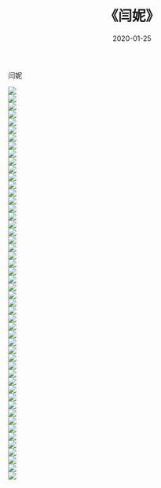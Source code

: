 ﻿---
layout: post
title:  《闫妮》
date:   2020-01-25
img: http://pic.660000.xyz/1:/壁纸/明星魅力/华人明星/闫妮/000.jpg
categories: [美女, 清纯, 唯美]
---

闫妮

 ![](http://pic.660000.xyz/1:/壁纸/明星魅力/华人明星/闫妮/001.jpg) <br>![](http://pic.660000.xyz/1:/壁纸/明星魅力/华人明星/闫妮/002.jpg) <br>![](http://pic.660000.xyz/1:/壁纸/明星魅力/华人明星/闫妮/003.jpg) <br>![](http://pic.660000.xyz/1:/壁纸/明星魅力/华人明星/闫妮/004.jpg) <br>![](http://pic.660000.xyz/1:/壁纸/明星魅力/华人明星/闫妮/005.jpg) <br>![](http://pic.660000.xyz/1:/壁纸/明星魅力/华人明星/闫妮/006.jpg) <br>![](http://pic.660000.xyz/1:/壁纸/明星魅力/华人明星/闫妮/007.jpg) <br>![](http://pic.660000.xyz/1:/壁纸/明星魅力/华人明星/闫妮/008.jpg) <br>![](http://pic.660000.xyz/1:/壁纸/明星魅力/华人明星/闫妮/009.jpg) <br>![](http://pic.660000.xyz/1:/壁纸/明星魅力/华人明星/闫妮/010.jpg) <br>![](http://pic.660000.xyz/1:/壁纸/明星魅力/华人明星/闫妮/011.jpg) <br>![](http://pic.660000.xyz/1:/壁纸/明星魅力/华人明星/闫妮/012.jpg) <br>![](http://pic.660000.xyz/1:/壁纸/明星魅力/华人明星/闫妮/013.jpg) <br>![](http://pic.660000.xyz/1:/壁纸/明星魅力/华人明星/闫妮/014.jpg) <br>![](http://pic.660000.xyz/1:/壁纸/明星魅力/华人明星/闫妮/015.jpg) <br>![](http://pic.660000.xyz/1:/壁纸/明星魅力/华人明星/闫妮/016.jpg) <br>![](http://pic.660000.xyz/1:/壁纸/明星魅力/华人明星/闫妮/017.jpg) <br>![](http://pic.660000.xyz/1:/壁纸/明星魅力/华人明星/闫妮/018.jpg) <br>![](http://pic.660000.xyz/1:/壁纸/明星魅力/华人明星/闫妮/019.jpg) <br>![](http://pic.660000.xyz/1:/壁纸/明星魅力/华人明星/闫妮/020.jpg) <br>![](http://pic.660000.xyz/1:/壁纸/明星魅力/华人明星/闫妮/021.jpg) <br>![](http://pic.660000.xyz/1:/壁纸/明星魅力/华人明星/闫妮/022.jpg) <br>![](http://pic.660000.xyz/1:/壁纸/明星魅力/华人明星/闫妮/023.jpg) <br>![](http://pic.660000.xyz/1:/壁纸/明星魅力/华人明星/闫妮/024.jpg) <br>![](http://pic.660000.xyz/1:/壁纸/明星魅力/华人明星/闫妮/025.jpg) <br>![](http://pic.660000.xyz/1:/壁纸/明星魅力/华人明星/闫妮/026.jpg) <br>![](http://pic.660000.xyz/1:/壁纸/明星魅力/华人明星/闫妮/027.jpg) <br>![](http://pic.660000.xyz/1:/壁纸/明星魅力/华人明星/闫妮/028.jpg) <br>![](http://pic.660000.xyz/1:/壁纸/明星魅力/华人明星/闫妮/029.jpg) <br>![](http://pic.660000.xyz/1:/壁纸/明星魅力/华人明星/闫妮/030.jpg) <br>![](http://pic.660000.xyz/1:/壁纸/明星魅力/华人明星/闫妮/031.jpg) <br>![](http://pic.660000.xyz/1:/壁纸/明星魅力/华人明星/闫妮/032.jpg) <br>![](http://pic.660000.xyz/1:/壁纸/明星魅力/华人明星/闫妮/033.jpg) <br>![](http://pic.660000.xyz/1:/壁纸/明星魅力/华人明星/闫妮/034.jpg) <br>![](http://pic.660000.xyz/1:/壁纸/明星魅力/华人明星/闫妮/035.jpg) <br>![](http://pic.660000.xyz/1:/壁纸/明星魅力/华人明星/闫妮/036.jpg) <br>![](http://pic.660000.xyz/1:/壁纸/明星魅力/华人明星/闫妮/037.jpg) <br>![](http://pic.660000.xyz/1:/壁纸/明星魅力/华人明星/闫妮/038.jpg) <br>![](http://pic.660000.xyz/1:/壁纸/明星魅力/华人明星/闫妮/039.jpg) <br>![](http://pic.660000.xyz/1:/壁纸/明星魅力/华人明星/闫妮/040.jpg) <br>![](http://pic.660000.xyz/1:/壁纸/明星魅力/华人明星/闫妮/041.jpg) <br>![](http://pic.660000.xyz/1:/壁纸/明星魅力/华人明星/闫妮/042.jpg) <br>![](http://pic.660000.xyz/1:/壁纸/明星魅力/华人明星/闫妮/043.jpg) <br>![](http://pic.660000.xyz/1:/壁纸/明星魅力/华人明星/闫妮/044.jpg) <br>![](http://pic.660000.xyz/1:/壁纸/明星魅力/华人明星/闫妮/045.jpg) <br>![](http://pic.660000.xyz/1:/壁纸/明星魅力/华人明星/闫妮/046.jpg) <br>![](http://pic.660000.xyz/1:/壁纸/明星魅力/华人明星/闫妮/047.jpg) <br>![](http://pic.660000.xyz/1:/壁纸/明星魅力/华人明星/闫妮/048.jpg) <br>![](http://pic.660000.xyz/1:/壁纸/明星魅力/华人明星/闫妮/049.jpg) <br>![](http://pic.660000.xyz/1:/壁纸/明星魅力/华人明星/闫妮/050.jpg) <br>